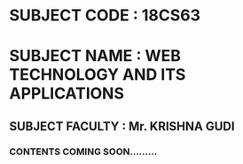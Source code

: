 # SUBJECT CODE : 18CS63

# SUBJECT NAME : WEB TECHNOLOGY AND ITS APPLICATIONS

## SUBJECT FACULTY : Mr. KRISHNA GUDI

### CONTENTS COMING SOON.........


